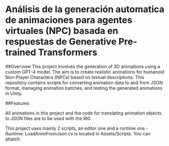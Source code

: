 # Análisis de la generación automatica de animaciones para agentes virtuales (NPC) basada en respuestas de Generative Pre-trained Transformers

##Overview
This project involves the generation of 3D animations using a custom GPT-4 model. The aim is to create realistic animations for humanoid Non-Player Characters (NPCs) based on textual descriptions. This repository contains scripts for converting animation data to and from JSON format, managing animation batches, and testing the generated animations in Unity.

##Features

All animations in this project and the code for translating animation objects to JSON files are to be used with the RIG 

This project uses mainly 2 scripts, an editor one and a runtime one
-Runtime: LoadAnimFromJson.cs is located in Assets/Scripts. You can attatch
